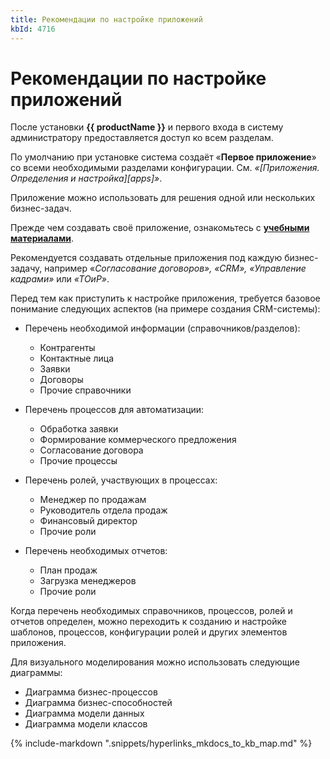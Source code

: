 ```yaml
---
title: Рекомендации по настройке приложений
kbId: 4716
---
```


# Рекомендации по настройке приложений

После установки **{{ productName }}** и первого входа в систему администратору предоставляется доступ ко всем разделам.

По умолчанию при установке система создаёт «**Первое приложение**» со всеми необходимыми разделами конфигурации. См. *«[Приложения. Определения и настройка][apps]»*.

Приложение можно использовать для решения одной или нескольких бизнес-задач.

Прежде чем создавать своё приложение, ознакомьтесь с **[учебными материалами](https://kb.comindware.ru/category.php?id=870)**.

Рекомендуется создавать отдельные приложения под каждую бизнес-задачу, например «*Согласование договоров», «CRM», «Управление кадрами»* или *«ТОиР»*.

Перед тем как приступить к настройке приложения, требуется базовое понимание следующих аспектов (на примере создания CRM-системы):

- Перечень необходимой информации (справочников/разделов):

    - Контрагенты
    - Контактные лица
    - Заявки
    - Договоры
    - Прочие справочники
- Перечень процессов для автоматизации:

    - Обработка заявки
    - Формирование коммерческого предложения
    - Согласование договора
    - Прочие процессы
- Перечень ролей, участвующих в процессах:

    - Менеджер по продажам
    - Руководитель отдела продаж
    - Финансовый директор
    - Прочие роли
- Перечень необходимых отчетов:

    - План продаж
    - Загрузка менеджеров
    - Прочие роли

Когда перечень необходимых справочников, процессов, ролей и отчетов определен, можно переходить к созданию и настройке шаблонов, процессов, конфигурации ролей и других элементов приложения.

Для визуального моделирования можно использовать следующие диаграммы:

- Диаграмма бизнес-процессов
- Диаграмма бизнес-способностей
- Диаграмма модели данных
- Диаграмма модели классов

{% include-markdown ".snippets/hyperlinks_mkdocs_to_kb_map.md" %}
